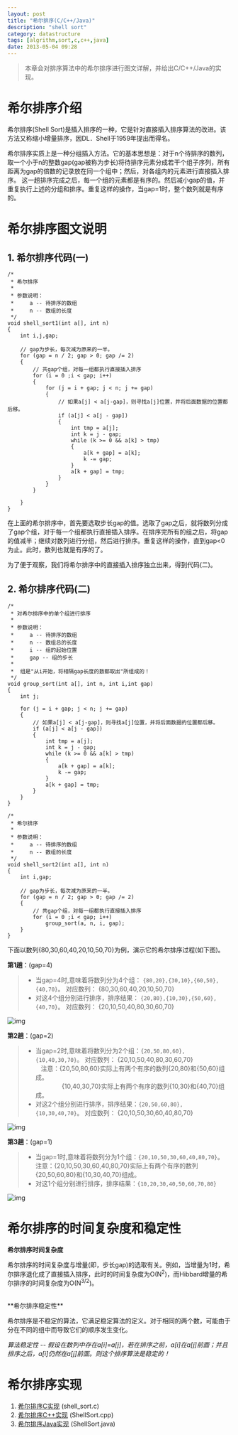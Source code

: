 ```yaml
---
layout: post
title: "希尔排序(C/C++/Java)"
description: "shell sort"
category: datastructure
tags: [algrithm,sort,c,c++,java]
date: 2013-05-04 09:28
---
```




> 本章会对排序算法中的希尔排序进行图文详解，并给出C/C++/Java的实现。



# 希尔排序介绍

希尔排序(Shell Sort)是插入排序的一种，它是针对直接插入排序算法的改进。该方法又称缩小增量排序，因DL．Shell于1959年提出而得名。

希尔排序实质上是一种分组插入方法。它的基本思想是：对于n个待排序的数列，取一个小于n的整数gap(gap被称为步长)将待排序元素分成若干个组子序列，所有距离为gap的倍数的记录放在同一个组中；然后，对各组内的元素进行直接插入排序。 这一趟排序完成之后，每一个组的元素都是有序的。然后减小gap的值，并重复执行上述的分组和排序。重复这样的操作，当gap=1时，整个数列就是有序的。



# 希尔排序图文说明

## 1. 希尔排序代码(一)

    /*
     * 希尔排序
     *
     * 参数说明：
     *     a -- 待排序的数组
     *     n -- 数组的长度
     */
    void shell_sort1(int a[], int n)
    {
        int i,j,gap;

        // gap为步长，每次减为原来的一半。
        for (gap = n / 2; gap > 0; gap /= 2)
        {
            // 共gap个组，对每一组都执行直接插入排序
            for (i = 0 ;i < gap; i++)
            {
                for (j = i + gap; j < n; j += gap) 
                {
                    // 如果a[j] < a[j-gap]，则寻找a[j]位置，并将后面数据的位置都后移。
                    if (a[j] < a[j - gap])
                    {
                        int tmp = a[j];
                        int k = j - gap;
                        while (k >= 0 && a[k] > tmp)
                        {
                            a[k + gap] = a[k];
                            k -= gap;
                        }
                        a[k + gap] = tmp;
                    }
                }
            }

        }
    }

在上面的希尔排序中，首先要选取步长gap的值。选取了gap之后，就将数列分成了gap个组，对于每一个组都执行直接插入排序。在排序完所有的组之后，将gap的值减半；继续对数列进行分组，然后进行排序。重复这样的操作，直到gap<0为止。此时，数列也就是有序的了。

为了便于观察，我们将希尔排序中的直接插入排序独立出来，得到代码(二)。


## 2. 希尔排序代码(二)

    /*
     * 对希尔排序中的单个组进行排序
     *
     * 参数说明：
     *     a -- 待排序的数组
     *     n -- 数组总的长度
     *     i -- 组的起始位置
     *     gap -- 组的步长
     *
     *  组是"从i开始，将相隔gap长度的数都取出"所组成的！
     */
    void group_sort(int a[], int n, int i,int gap)
    {
        int j;

        for (j = i + gap; j < n; j += gap) 
        {
            // 如果a[j] < a[j-gap]，则寻找a[j]位置，并将后面数据的位置都后移。
            if (a[j] < a[j - gap])
            {
                int tmp = a[j];
                int k = j - gap;
                while (k >= 0 && a[k] > tmp)
                {
                    a[k + gap] = a[k];
                    k -= gap;
                }
                a[k + gap] = tmp;
            }
        }
    }

    /*
     * 希尔排序
     *
     * 参数说明：
     *     a -- 待排序的数组
     *     n -- 数组的长度
     */
    void shell_sort2(int a[], int n)
    {
        int i,gap;

        // gap为步长，每次减为原来的一半。
        for (gap = n / 2; gap > 0; gap /= 2)
        {
            // 共gap个组，对每一组都执行直接插入排序
            for (i = 0 ;i < gap; i++)
                group_sort(a, n, i, gap);
        }
    }

下面以数列{80,30,60,40,20,10,50,70}为例，演示它的希尔排序过程(如下图)。

**第1趟**：(gap=4)

> + 当gap=4时,意味着将数列分为4个组： `{80,20},{30,10},{60,50},{40,70}`。 对应数列： {80,30,60,40,20,10,50,70}
> + 对这4个组分别进行排序，排序结果： `{20,80},{10,30},{50,60},{40,70}`。 对应数列： {20,10,50,40,80,30,60,70}

![img](/media/pic/datastruct_algrithm/algrithm/shell_01.jpg)



**第2趟**：(gap=2)

> + 当gap=2时,意味着将数列分为2个组：`{20,50,80,60}, {10,40,30,70}`。 对应数列： {20,10,50,40,80,30,60,70}
> <br/>&nbsp;&nbsp; 注意：{20,50,80,60}实际上有两个有序的数列{20,80}和{50,60}组成。
> <br/>&nbsp;&nbsp;&nbsp;&nbsp;&nbsp;&nbsp;&nbsp;&nbsp;&nbsp;&nbsp;&nbsp;&nbsp;&nbsp;&nbsp; {10,40,30,70}实际上有两个有序的数列{10,30}和{40,70}组成。
> + 对这2个组分别进行排序，排序结果：`{20,50,60,80}, {10,30,40,70}`。 对应数列： {20,10,50,30,60,40,80,70}

![img](/media/pic/datastruct_algrithm/algrithm/shell_02.jpg)


**第3趟**：(gap=1)

> + 当gap=1时,意味着将数列分为1个组：`{20,10,50,30,60,40,80,70}`。
> <br/>注意：{20,10,50,30,60,40,80,70}实际上有两个有序的数列{20,50,60,80}和{10,30,40,70}组成。
> + 对这1个组分别进行排序，排序结果：`{10,20,30,40,50,60,70,80}`

![img](/media/pic/datastruct_algrithm/algrithm/shell_03.jpg)



# 希尔排序的时间复杂度和稳定性

**希尔排序时间复杂度**

希尔排序的时间复杂度与增量(即，步长gap)的选取有关。例如，当增量为1时，希尔排序退化成了直接插入排序，此时的时间复杂度为O(N<sup>2</sup>)，而Hibbard增量的希尔排序的时间复杂度为O(N<sup>3/2</sup>)。

<br/>
**希尔排序稳定性**

希尔排序是不稳定的算法，它满足稳定算法的定义。对于相同的两个数，可能由于分在不同的组中而导致它们的顺序发生变化。

*算法稳定性 -- 假设在数列中存在a[i]=a[j]，若在排序之前，a[i]在a[j]前面；并且排序之后，a[i]仍然在a[j]前面。则这个排序算法是稳定的！*


# 希尔排序实现

1. [希尔排序C实现][link_shellsort_c] (shell_sort.c)
2. [希尔排序C++实现][link_shellsort_cplus] (ShellSort.cpp)
3. [希尔排序Java实现][link_shellsort_java] (ShellSort.java)

[link_shellsort_c]: https://github.com/wangkuiwu/datastructs_and_algorithm/blob/master/source/algrightm/sort/shell_sort/c/shell_sort.c
[link_shellsort_cplus]: https://github.com/wangkuiwu/datastructs_and_algorithm/blob/master/source/algrightm/sort/shell_sort/cplus/ShellSort.cpp
[link_shellsort_java]: https://github.com/wangkuiwu/datastructs_and_algorithm/blob/master/source/algrightm/sort/shell_sort/java/ShellSort.java
